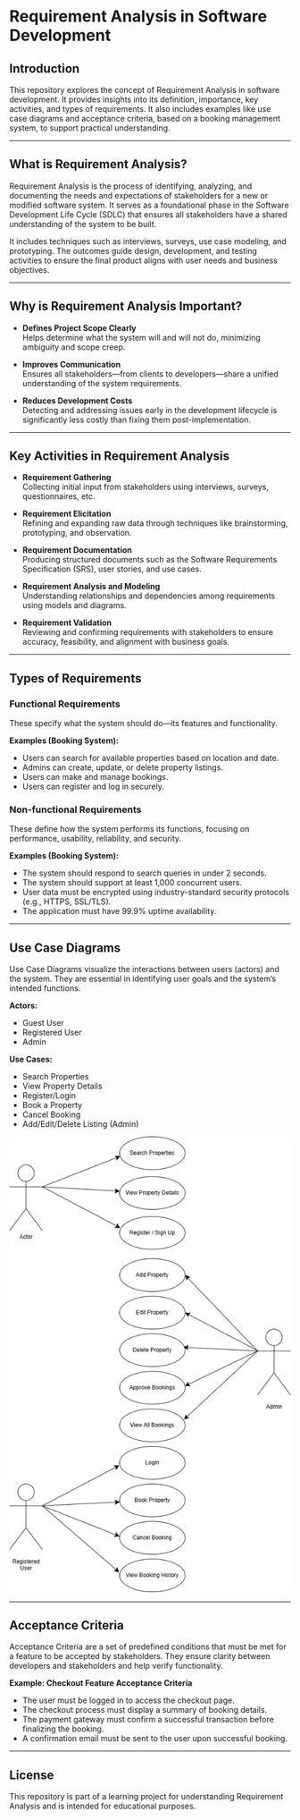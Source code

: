 # Requirement Analysis in Software Development

## Introduction

This repository explores the concept of Requirement Analysis in software development. It provides insights into its definition, importance, key activities, and types of requirements. It also includes examples like use case diagrams and acceptance criteria, based on a booking management system, to support practical understanding.

---

## What is Requirement Analysis?

Requirement Analysis is the process of identifying, analyzing, and documenting the needs and expectations of stakeholders for a new or modified software system. It serves as a foundational phase in the Software Development Life Cycle (SDLC) that ensures all stakeholders have a shared understanding of the system to be built.

It includes techniques such as interviews, surveys, use case modeling, and prototyping. The outcomes guide design, development, and testing activities to ensure the final product aligns with user needs and business objectives.

---

## Why is Requirement Analysis Important?

- **Defines Project Scope Clearly**  
  Helps determine what the system will and will not do, minimizing ambiguity and scope creep.

- **Improves Communication**  
  Ensures all stakeholders—from clients to developers—share a unified understanding of the system requirements.

- **Reduces Development Costs**  
  Detecting and addressing issues early in the development lifecycle is significantly less costly than fixing them post-implementation.

---

## Key Activities in Requirement Analysis

- **Requirement Gathering**  
  Collecting initial input from stakeholders using interviews, surveys, questionnaires, etc.

- **Requirement Elicitation**  
  Refining and expanding raw data through techniques like brainstorming, prototyping, and observation.

- **Requirement Documentation**  
  Producing structured documents such as the Software Requirements Specification (SRS), user stories, and use cases.

- **Requirement Analysis and Modeling**  
  Understanding relationships and dependencies among requirements using models and diagrams.

- **Requirement Validation**  
  Reviewing and confirming requirements with stakeholders to ensure accuracy, feasibility, and alignment with business goals.

---

## Types of Requirements

### Functional Requirements

These specify what the system should do—its features and functionality.

**Examples (Booking System):**
- Users can search for available properties based on location and date.
- Admins can create, update, or delete property listings.
- Users can make and manage bookings.
- Users can register and log in securely.

### Non-functional Requirements

These define how the system performs its functions, focusing on performance, usability, reliability, and security.

**Examples (Booking System):**
- The system should respond to search queries in under 2 seconds.
- The system should support at least 1,000 concurrent users.
- User data must be encrypted using industry-standard security protocols (e.g., HTTPS, SSL/TLS).
- The application must have 99.9% uptime availability.

---

## Use Case Diagrams

Use Case Diagrams visualize the interactions between users (actors) and the system. They are essential in identifying user goals and the system’s intended functions.

**Actors:**
- Guest User
- Registered User
- Admin

**Use Cases:**
- Search Properties
- View Property Details
- Register/Login
- Book a Property
- Cancel Booking
- Add/Edit/Delete Listing (Admin)

![Use Case Diagram](alx-booking-uc.png)

---

## Acceptance Criteria

Acceptance Criteria are a set of predefined conditions that must be met for a feature to be accepted by stakeholders. They ensure clarity between developers and stakeholders and help verify functionality.

**Example: Checkout Feature Acceptance Criteria**
- The user must be logged in to access the checkout page.
- The checkout process must display a summary of booking details.
- The payment gateway must confirm a successful transaction before finalizing the booking.
- A confirmation email must be sent to the user upon successful booking.

---

## License

This repository is part of a learning project for understanding Requirement Analysis and is intended for educational purposes.
